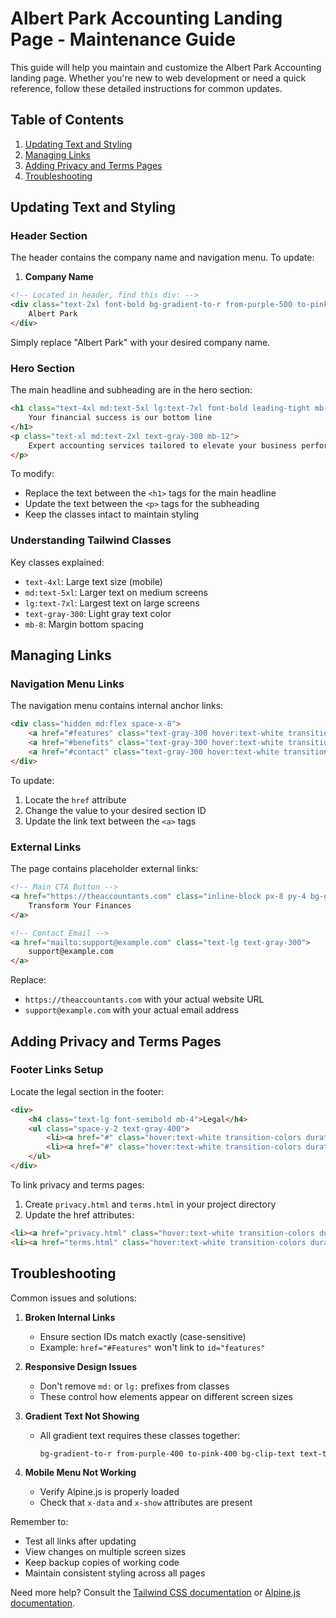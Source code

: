 # Albert Park Accounting Landing Page - Maintenance Guide

This guide will help you maintain and customize the Albert Park Accounting landing page. Whether you're new to web development or need a quick reference, follow these detailed instructions for common updates.

## Table of Contents
1. [Updating Text and Styling](#updating-text-and-styling)
2. [Managing Links](#managing-links)
3. [Adding Privacy and Terms Pages](#adding-privacy-and-terms-pages)
4. [Troubleshooting](#troubleshooting)

## Updating Text and Styling

### Header Section
The header contains the company name and navigation menu. To update:

1. **Company Name**
```html
<!-- Located in header, find this div: -->
<div class="text-2xl font-bold bg-gradient-to-r from-purple-500 to-pink-500 bg-clip-text text-transparent">
    Albert Park
</div>
```
Simply replace "Albert Park" with your desired company name.

### Hero Section
The main headline and subheading are in the hero section:

```html
<h1 class="text-4xl md:text-5xl lg:text-7xl font-bold leading-tight mb-8 bg-gradient-to-r from-purple-400 to-pink-400 bg-clip-text text-transparent">
    Your financial success is our bottom line
</h1>
<p class="text-xl md:text-2xl text-gray-300 mb-12">
    Expert accounting services tailored to elevate your business performance
</p>
```

To modify:
- Replace the text between the `<h1>` tags for the main headline
- Update the text between the `<p>` tags for the subheading
- Keep the classes intact to maintain styling

### Understanding Tailwind Classes
Key classes explained:
- `text-4xl`: Large text size (mobile)
- `md:text-5xl`: Larger text on medium screens
- `lg:text-7xl`: Largest text on large screens
- `text-gray-300`: Light gray text color
- `mb-8`: Margin bottom spacing

## Managing Links

### Navigation Menu Links
The navigation menu contains internal anchor links:

```html
<div class="hidden md:flex space-x-8">
    <a href="#features" class="text-gray-300 hover:text-white transition-colors duration-300">Features</a>
    <a href="#benefits" class="text-gray-300 hover:text-white transition-colors duration-300">Benefits</a>
    <a href="#contact" class="text-gray-300 hover:text-white transition-colors duration-300">Contact</a>
</div>
```

To update:
1. Locate the `href` attribute
2. Change the value to your desired section ID
3. Update the link text between the `<a>` tags

### External Links
The page contains placeholder external links:

```html
<!-- Main CTA Button -->
<a href="https://theaccountants.com" class="inline-block px-8 py-4 bg-gradient-to-r from-purple-600 to-pink-600 rounded-full">
    Transform Your Finances
</a>

<!-- Contact Email -->
<a href="mailto:support@example.com" class="text-lg text-gray-300">
    support@example.com
</a>
```

Replace:
- `https://theaccountants.com` with your actual website URL
- `support@example.com` with your actual email address

## Adding Privacy and Terms Pages

### Footer Links Setup
Locate the legal section in the footer:

```html
<div>
    <h4 class="text-lg font-semibold mb-4">Legal</h4>
    <ul class="space-y-2 text-gray-400">
        <li><a href="#" class="hover:text-white transition-colors duration-300">Privacy Policy</a></li>
        <li><a href="#" class="hover:text-white transition-colors duration-300">Terms of Service</a></li>
    </ul>
</div>
```

To link privacy and terms pages:
1. Create `privacy.html` and `terms.html` in your project directory
2. Update the href attributes:
```html
<li><a href="privacy.html" class="hover:text-white transition-colors duration-300">Privacy Policy</a></li>
<li><a href="terms.html" class="hover:text-white transition-colors duration-300">Terms of Service</a></li>
```

## Troubleshooting

Common issues and solutions:

1. **Broken Internal Links**
   - Ensure section IDs match exactly (case-sensitive)
   - Example: `href="#Features"` won't link to `id="features"`

2. **Responsive Design Issues**
   - Don't remove `md:` or `lg:` prefixes from classes
   - These control how elements appear on different screen sizes

3. **Gradient Text Not Showing**
   - All gradient text requires these classes together:
     ```html
     bg-gradient-to-r from-purple-400 to-pink-400 bg-clip-text text-transparent
     ```

4. **Mobile Menu Not Working**
   - Verify Alpine.js is properly loaded
   - Check that `x-data` and `x-show` attributes are present

Remember to:
- Test all links after updating
- View changes on multiple screen sizes
- Keep backup copies of working code
- Maintain consistent styling across all pages

Need more help? Consult the [Tailwind CSS documentation](https://tailwindcss.com/docs) or [Alpine.js documentation](https://alpinejs.dev/docs).